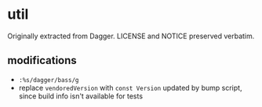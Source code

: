 # util

Originally extracted from Dagger. LICENSE and NOTICE preserved verbatim.

## modifications

* `:%s/dagger/bass/g`
* replace `vendoredVersion` with `const Version` updated by bump script, since
  build info isn't available for tests
